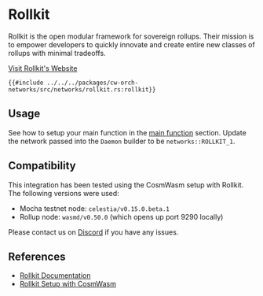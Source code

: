 # Rollkit

Rollkit is the open modular framework for sovereign rollups. Their mission is to empower developers to quickly innovate and create entire new classes of rollups with minimal tradeoffs.

[Visit Rollkit's Website](https://rollkit.dev/)

```rust,ignore
{{#include ../../../packages/cw-orch-networks/src/networks/rollkit.rs:rollkit}}
```

## Usage

See how to setup your main function in the [main function](../contracts/scripting.md#main-function) section. Update the network passed into the `Daemon` builder to be `networks::ROLLKIT_1`.

## Compatibility

This integration has been tested using the CosmWasm setup with Rollkit. The following versions were used:

- Mocha testnet node: `celestia/v0.15.0.beta.1`
- Rollup node: `wasmd/v0.50.0` (which opens up port 9290 locally)

Please contact us on [Discord](http://discord.gg/uch3Tq3aym) if you have any issues.

## References

- [Rollkit Documentation](https://rollkit.dev/learn/intro)
- [Rollkit Setup with CosmWasm](https://rollkit.dev/tutorials/cosmwasm)
